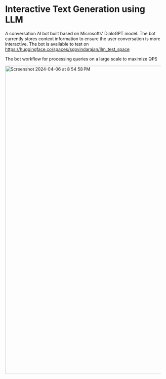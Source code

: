 # Interactive Text Generation using LLM 

A conversation AI bot built based on Microsofts' DialoGPT model. The bot currently stores context information to ensure the user conversation is more interactive. 
The bot is available to test on https://huggingface.co/spaces/sgovindarajan/llm_test_space 

The bot workflow for processing queries on a large scale to maximize QPS 

<img width="994" alt="Screenshot 2024-04-06 at 8 54 58 PM" src="https://github.com/SankariGovindh/llm_bot/assets/9916054/fcd36b4e-5581-4c91-928c-fd81d456be53">
